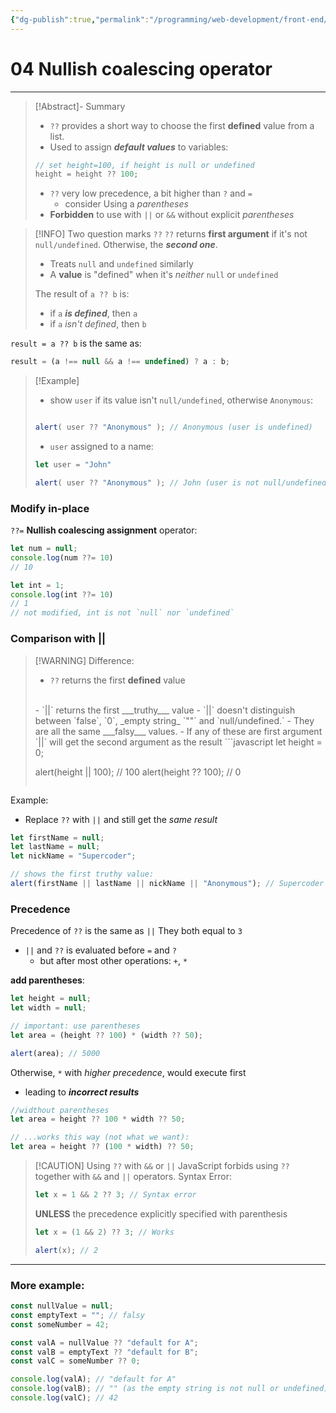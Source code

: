 ```yaml
---
{"dg-publish":true,"permalink":"/programming/web-development/front-end/javascript-vanilla/01-basics/09-logical-operators/04-nullish-coalescing-operator/","tags":["programming","webdevelopment","frontend","JavaScript"],"created":"2024-11-09T11:30:41.919+08:00"}
---
```


# 04 Nullish coalescing operator

--- 

>[!Abstract]- Summary
>- `??` provides a short way to choose the first __defined__ value from a list.
>- Used to assign ___default values___ to variables:
>```javascript
>// set height=100, if height is null or undefined
>height = height ?? 100;
>```
>- `??` very low precedence, a bit higher than `?` and `=`
>	- consider Using a _parentheses_
>- __Forbidden__ to use with `||` or `&&` without explicit _parentheses_




>[!INFO]
>Two question marks `??`
>`??` returns __first argument__ if it's not `null/undefined`. Otherwise, the ___second one___.
>- Treats `null` and `undefined` similarly
>- A __value__ is "defined" when it's _neither_ `null` or `undefined`
>
>The result of `a ?? b` is:
>- if `a` ___is defined___, then `a`
>- if `a` _isn't defined_, then `b`

`result = a ?? b` is the same as:
```javascript
result = (a !== null && a !== undefined) ? a : b;
```

>[!Example]
>- show `user` if its value isn't `null/undefined`, otherwise `Anonymous`:
>```javascript
>
>alert( user ?? "Anonymous" ); // Anonymous (user is undefined)
>```
>- `user` assigned to a name:
>```javascript
>let user = "John"
>
>alert( user ?? "Anonymous" ); // John (user is not null/undefined)
>```

### Modify in-place
`??=` __Nullish coalescing assignment__ operator:
```javascript
let num = null;
console.log(num ??= 10)
// 10

let int = 1;
console.log(int ??= 10)
// 1
// not modified, int is not `null` nor `undefined`
```

### Comparison with ||
>[!WARNING] Difference:
>- `??` returns the first __defined__ value
><br>
>- `||` returns the first ___truthy___ value
>	- `||` doesn't distinguish between `false`, `0`, _empty string_ `""` and `null/undefined.`
>		- They are all the same ___falsy___ values.
>			- If any of these are first argument `||` will get the second argument as the result
>```javascript
>	let height = 0;
>	
>	alert(height || 100); // 100
>	alert(height ?? 100); // 0
>```


Example:
- Replace `??` with `||` and still get the _same result_
```javascript
let firstName = null;
let lastName = null;
let nickName = "Supercoder";

// shows the first truthy value:
alert(firstName || lastName || nickName || "Anonymous"); // Supercoder
```

### Precedence
Precedence of `??` is the same as `||`
They both equal to `3`
- `||` and `??` is evaluated before `=` and `?`
	- but after most other operations: `+`, `*`

__add parentheses__:
```javascript
let height = null;
let width = null;

// important: use parentheses
let area = (height ?? 100) * (width ?? 50);

alert(area); // 5000
```

Otherwise, `*` with _higher precedence_, would execute first
- leading to ___incorrect results___
```javascript
//widthout parentheses
let area = height ?? 100 * width ?? 50;

// ...works this way (not what we want):
let area = height ?? (100 * width) ?? 50;
```

>[!CAUTION] Using `??` with `&&` or `||`
>JavaScript forbids using `??` together with `&&` and `||` operators.
>Syntax Error:
>```javascript
>let x = 1 && 2 ?? 3; // Syntax error
>```
>__UNLESS__ the precedence explicitly specified with parenthesis
>```javascript
>let x = (1 && 2) ?? 3; // Works
>
>alert(x); // 2
>```

---
### More example:
```javascript
const nullValue = null;
const emptyText = ""; // falsy
const someNumber = 42;

const valA = nullValue ?? "default for A";
const valB = emptyText ?? "default for B";
const valC = someNumber ?? 0;

console.log(valA); // "default for A"
console.log(valB); // "" (as the empty string is not null or undefined)
console.log(valC); // 42
```